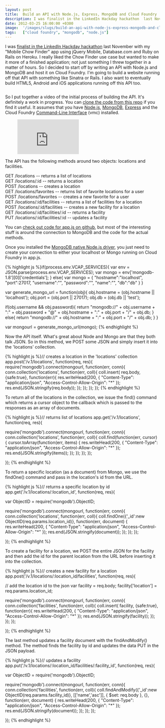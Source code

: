 ```yaml
---
layout: post
title:  Build an API with Node.js, Express, MongoDB and Cloud Foundry
description: I was finalist in the LinkedIn Hackday hackathon  last November with my Mobile Chow Finder app using jQuery Mobile, Database.com and Ruby on Rails on Heroku. I really liked the Chow Finder use case but wanted to make it more of a finished application; not just something I threw together in a matter of hours. So I decided to start off by writing an API with Node.js and MongoDB and host it on Cloud Foundry. Im going to build a website running off that API with something like Sinatra or Rails. I al
date: 2012-03-25 16:00:00 +0300
image:  '/images/slugs/build-an-api-with-node-js-express-mongodb-and-cloud-foundry.jpg'
tags:   ["cloud foundry", "mongodb", "node.js"]
---
```

<p>I was <a href="http://veterans2011.linkedin.com/#gallery">finalist in the LinkedIn Hackday hackathon</a> last November with my "Mobile Chow Finder" app using jQuery Mobile, Database.com and Ruby on Rails on Heroku. I really liked the Chow Finder use case but wanted to make it more of a finished application; not just something I threw together in a matter of hours. So I decided to start off by writing an API with Node.js and MongoDB and host it on Cloud Foundry. I'm going to build a website running off that API with something like Sinatra or Rails. I also want to eventually build HTML5, Android and iOS applications running off this API too.</p>
<p><img src="http://res.cloudinary.com/blog-jeffdouglas-com/image/upload/v1400327750/chow-finder1_etamho.png" alt="" ></p>
<p>So I put together a video of the initial process of building the API. It's definitely a work in progress. You can <a href="https://github.com/jeffdonthemic/Chow-Finder-API">clone the code from this repo</a> if you find it useful. It assumes that you have <a href="http://nodejs.org/#download">Node.js</a>, <a href="http://www.mongodb.org/display/DOCS/Quickstart">MongoDB</a>, <a href="http://expressjs.com/guide.html">Express</a> and the Cloud Foundry <a href="http://start.cloudfoundry.com/tools/vmc/installing-vmc.html">Command-Line Interface</a> (vmc) installed.</p>
<figure class="kg-card kg-embed-card"><iframe width="200" height="113" src="https://www.youtube.com/embed/3AKaGShTHpo?feature=oembed" frameborder="0" allow="accelerometer; autoplay; clipboard-write; encrypted-media; gyroscope; picture-in-picture" allowfullscreen></iframe></figure><p>The API has the following methods around two objects: locations and facilities.</p>
<p>GET	/locations	-- returns a list of locations<br>
GET	/locations/:id -- returns a location<br>
POST	/locations	-- creates a location<br>
GET	/locations/favorites	-- returns list of favorite locations for a user<br>
POST	/locations/favorites	-- creates a new favorite for a user<br>
GET	/locations/:id/facilities -- returns a list of facilities for a location<br>
POST	/locations/:id/facilities -- creates a new facility for a location<br>
GET	/locations/:id/facilities/:id -- returns a facility<br>
PUT	/locations/:id/facilities/:id -- updates a facility</p>
<p>You can <a href="https://github.com/jeffdonthemic/Chow-Finder-API/blob/master/app.js">check out code for app.js on github</a>, but most of the interesting stuff is around the connection to MongoDB and the code for the actual methods.</p>
<p>Once you installed the <a href="https://github.com/christkv/node-mongodb-native">MongoDB native Node.js driver</a>, you just need to create your connection to either your localhost or Mongo running on Cloud Foundry in app.js.</p>
{% highlight js %}if(process.env.VCAP_SERVICES){
 var env = JSON.parse(process.env.VCAP_SERVICES);
 var mongo = env['mongodb-1.8'][0]['credentials'];
}
else{
 var mongo = {
  "hostname":"localhost",
  "port":27017,
  "username":"",
  "password":"",
  "name":"",
  "db":"db"
 }
}

var generate_mongo_url = function(obj){
 obj.hostname = (obj.hostname || 'localhost');
 obj.port = (obj.port || 27017);
 obj.db = (obj.db || 'test');

 if(obj.username && obj.password){
  return "mongodb://" + obj.username + ":" + obj.password + "@" + obj.hostname + ":" + obj.port + "/" + obj.db;
 }
 else{
  return "mongodb://" + obj.hostname + ":" + obj.port + "/" + obj.db;
 }
}

var mongourl = generate_mongo_url(mongo);
{% endhighlight %}
<p>Now the API itself. What's great about Node and Mongo are that they both talk JSON. So in this method, we POST some JSON and simply insert it into the 'locations' collection.</p>
{% highlight js %}// creates a location in the 'locations' collection
app.post('/v.1/locations', function(req, res){
 require('mongodb').connect(mongourl, function(err, conn){
  conn.collection('locations', function(err, coll){
 coll.insert( req.body, {safe:true}, function(err){
 res.writeHead(200, {
  "Content-Type": "application/json",
  "Access-Control-Allow-Origin": "*"
 });
 res.end(JSON.stringify(req.body));
 });
  });
 });
 });
{% endhighlight %}
<p>To return all of the locations in the collection, we issue the find() command which returns a cursor object to the callback which is passed to the responses as an array of documents.</p>
{% highlight js %}// returns list of locations
app.get('/v.1/locations', function(req, res){

 require('mongodb').connect(mongourl, function(err, conn){
  conn.collection('locations', function(err, coll){
 coll.find(function(err, cursor) {
 cursor.toArray(function(err, items) {
  res.writeHead(200, {
   "Content-Type": "application/json",
   "Access-Control-Allow-Origin": "*"
  });
  res.end(JSON.stringify(items));
 });
 });
  });
 });

});
{% endhighlight %}
<p>To return a specific location (as a document) from Mongo, we use the findOne() command and pass in the location's id from the URL.</p>
{% highlight js %}// returns a specific location by id
app.get('/v.1/locations/:location_id', function(req, res){

 var ObjectID = require('mongodb').ObjectID;

 require('mongodb').connect(mongourl, function(err, conn){
  conn.collection('locations', function(err, coll){
 coll.findOne({'_id':new ObjectID(req.params.location_id)}, function(err, document) {
 res.writeHead(200, {
  "Content-Type": "application/json",
  "Access-Control-Allow-Origin": "*"
 });
 res.end(JSON.stringify(document));
 });
  });
 });

});
{% endhighlight %}
<p>To create a facility for a location, we POST the entire JSON for the facility and then add the id for the parent location from the URL before inserting it into the collection.</p>
{% highlight js %}// creates a new facility for a location
app.post('/v.1/locations/:location_id/facilities', function(req, res){

 // add the location id to the json
 var facility = req.body;
 facility['location'] = req.params.location_id;

 require('mongodb').connect(mongourl, function(err, conn){
  conn.collection('facilities', function(err, coll){
 coll.insert( facility, {safe:true}, function(err){
 res.writeHead(200, {
  "Content-Type": "application/json",
  "Access-Control-Allow-Origin": "*"
 });
 res.end(JSON.stringify(facility));
 });
  });
 });

});
{% endhighlight %}
<p>The last method updates a facility document with the findAndModify() method. The method finds the facility by id and updates the data PUT in the JSON payload.</p>
{% highlight js %}// updates a facility
app.put('/v.1/locations/:location_id/facilities/:facility_id', function(req, res){

 var ObjectID = require('mongodb').ObjectID;

 require('mongodb').connect(mongourl, function(err, conn){
  conn.collection('facilities', function(err, coll){
 coll.findAndModify({'_id':new ObjectID(req.params.facility_id)}, [['name','asc']], { $set: req.body }, {}, function(err, document) {
 res.writeHead(200, {
  "Content-Type": "application/json",
  "Access-Control-Allow-Origin": "*"
 });
 res.end(JSON.stringify(document));
 });
  });
 });

});
{% endhighlight %}

